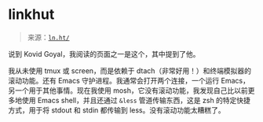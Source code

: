 <!--yml

category: 未分类

date: 2024-05-27 14:40:09

-->

# linkhut

> 来源：[`ln.ht/`](https://ln.ht/)

说到 Kovid Goyal，我阅读的页面之一是这个，其中提到了他。

我从未使用 tmux 或 screen，而是依赖于 dtach（非常好用！）和终端模拟器的滚动功能。还有 Emacs 守护进程。我通常会打开两个连接，一个运行 Emacs，另一个用于其他事情。现在我使用 mosh，它没有滚动功能，我发现自己比以前更多地使用 Emacs shell，并且还通过 `&less` 管道传输东西，这是 zsh 的特定快捷方式，用于将 stdout 和 stdin 都传输到 less。没有滚动功能太糟糕了。
